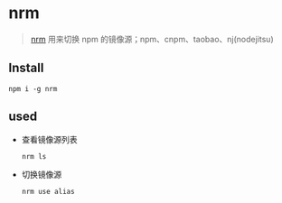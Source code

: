 # nrm

> [nrm](https://github.com/Pana/nrm) 用来切换 npm 的镜像源；npm、cnpm、taobao、nj(nodejitsu)

## Install

```shell
npm i -g nrm
```

## used

- 查看镜像源列表

  ```shell
  nrm ls
  ```

- 切换镜像源

  ```shell
  nrm use alias
  ```
